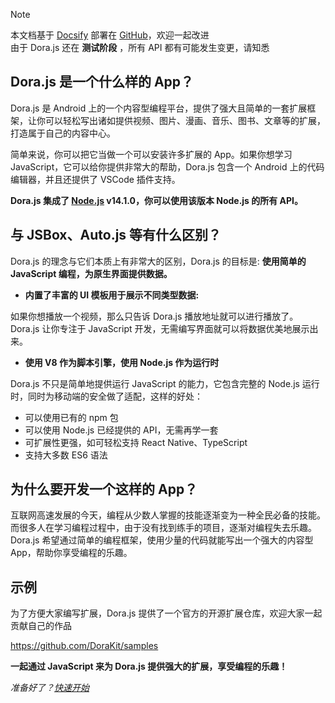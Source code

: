 > [!NOTE]
> 本文档基于 [Docsify](https://docsify.js.org) 部署在 [GitHub](https://github.com/DoraKit/docs)，欢迎一起改进  
> 由于 Dora.js 还在 __测试阶段__ ，所有 API 都有可能发生变更，请知悉

## Dora.js 是一个什么样的 App？

Dora.js 是 Android 上的一个内容型编程平台，提供了强大且简单的一套扩展框架，让你可以轻松写出诸如提供视频、图片、漫画、音乐、图书、文章等的扩展，打造属于自己的内容中心。

简单来说，你可以把它当做一个可以安装许多扩展的 App。如果你想学习 JavaScript，它可以给你提供非常大的帮助，Dora.js 包含一个 Android 上的代码编辑器，并且还提供了 VSCode 插件支持。

__Dora.js 集成了 [Node.js](https://nodejs.org/) v14.1.0，你可以使用该版本 Node.js 的所有 API。__

## 与 JSBox、Auto.js 等有什么区别？

Dora.js 的理念与它们本质上有非常大的区别，Dora.js 的目标是: __使用简单的 JavaScript 编程，为原生界面提供数据。__ 

- __内置了丰富的 UI 模板用于展示不同类型数据:__
 
 如果你想播放一个视频，那么只告诉 Dora.js 播放地址就可以进行播放了。Dora.js 让你专注于 JavaScript 开发，无需编写界面就可以将数据优美地展示出来。

- __使用 V8 作为脚本引擎，使用 Node.js 作为运行时__

 Dora.js 不只是简单地提供运行 JavaScript 的能力，它包含完整的 Node.js 运行时，同时为移动端的安全做了适配，这样的好处：
 - 可以使用已有的 npm 包
 - 可以使用 Node.js 已经提供的 API，无需再学一套
 - 可扩展性更强，如可轻松支持 React Native、TypeScript
 - 支持大多数 ES6 语法

## 为什么要开发一个这样的 App？

 互联网高速发展的今天，编程从少数人掌握的技能逐渐变为一种全民必备的技能。而很多人在学习编程过程中，由于没有找到练手的项目，逐渐对编程失去乐趣。Dora.js 希望通过简单的编程框架，使用少量的代码就能写出一个强大的内容型 App，帮助你享受编程的乐趣。

## 示例

为了方便大家编写扩展，Dora.js 提供了一个官方的开源扩展仓库，欢迎大家一起贡献自己的作品

https://github.com/DoraKit/samples

__一起通过 JavaScript 来为 Dora.js 提供强大的扩展，享受编程的乐趣！__

*准备好了？[快速开始](quickstart/intro)*
